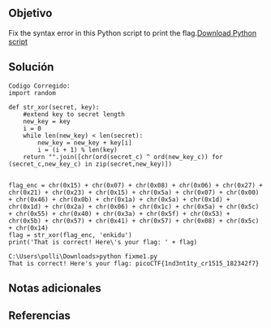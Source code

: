 ## Objetivo
Fix the syntax error in this Python script to print the flag.[Download Python script](https://artifacts.picoctf.net/c/27/fixme1.py)
## Solución
```
Codigo Corregido:
import random

def str_xor(secret, key):
    #extend key to secret length
    new_key = key
    i = 0
    while len(new_key) < len(secret):
        new_key = new_key + key[i]
        i = (i + 1) % len(key)        
    return "".join([chr(ord(secret_c) ^ ord(new_key_c)) for (secret_c,new_key_c) in zip(secret,new_key)])


flag_enc = chr(0x15) + chr(0x07) + chr(0x08) + chr(0x06) + chr(0x27) + chr(0x21) + chr(0x23) + chr(0x15) + chr(0x5a) + chr(0x07) + chr(0x00) + chr(0x46) + chr(0x0b) + chr(0x1a) + chr(0x5a) + chr(0x1d) + chr(0x1d) + chr(0x2a) + chr(0x06) + chr(0x1c) + chr(0x5a) + chr(0x5c) + chr(0x55) + chr(0x40) + chr(0x3a) + chr(0x5f) + chr(0x53) + chr(0x5b) + chr(0x57) + chr(0x41) + chr(0x57) + chr(0x08) + chr(0x5c) + chr(0x14) 
flag = str_xor(flag_enc, 'enkidu')
print('That is correct! Here\'s your flag: ' + flag)

C:\Users\polli\Downloads>python fixme1.py
That is correct! Here's your flag: picoCTF{1nd3nt1ty_cr1515_182342f7}
```
## Notas adicionales
## Referencias